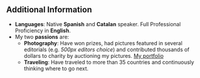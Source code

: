 ## Additional Information

- **Languages**: Native **Spanish** and **Catalan** speaker. Full Professional Proficiency in **English**.
- My two **passions** are:
  - **Photography**:  Have won prizes, had pictures featured in several editorials (e.g. *500px editors choice*) and contributed thousands of dollars to charity by auctioning my pictures. [My portfolio](http://500px.com/gamell)
  - **Traveling**: Have traveled to more than 35 countries and continuously thinking where to go next.
